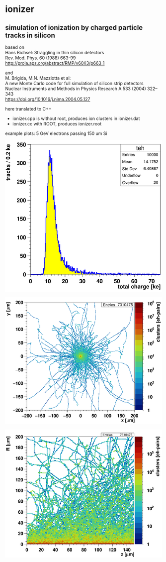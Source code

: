 
# ionizer

## simulation of ionization by charged particle tracks in silicon

based on  
Hans Bichsel: Straggling in thin silicon detectors  
Rev. Mod. Phys. 60 (1988) 663-99  
http://prola.aps.org/abstract/RMP/v60/i3/p663_1

and  
M. Brigida, M.N. Mazziotta et al:  
A new Monte Carlo code for full simulation of silicon strip detectors  
Nuclear Instruments and Methods in Physics Research A 533 (2004) 322–343  
https://doi.org/10.1016/j.nima.2004.05.127

here translated to C++
- ionizer.cpp is without root, produces ion clusters in ionizer.dat
- ionizer.cc with ROOT, produces ionizer.root

example plots: 5 GeV electrons passing 150 um Si

![energy loss](teh.png "ionization in 150 um Si")

![energy loss](xy.png "x-y ionization map")

![energy loss](rz.png "R-z ionization map")
